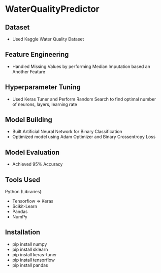# WaterQualityPredictor
## Dataset
- Used Kaggle Water Quality Dataset

## Feature Engineering
- Handled Missing Values by performing Median Imputation based an Another Feature

## Hyperparameter Tuning
- Used Keras Tuner and Perform Random Search to find optimal number of neurons, layers, learning rate

## Model Building
- Built Artificial Neural Network for Binary Classification
- Optimized model using Adam Optimizer and Binary Crossentropy Loss

## Model Evaluation
- Achieved 95% Accuracy 

## Tools Used
Python (Libraries)
- Tensorflow => Keras
- Scikit-Learn
- Pandas
- NumPy

## Installation
- pip install numpy
- pip install sklearn
- pip install keras-tuner
- pip install tensorflow
- pip install pandas
